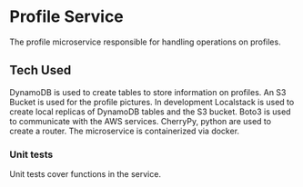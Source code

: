 # Profile Service
The profile microservice responsible for handling operations on profiles.

## Tech Used
DynamoDB is used to create tables to store information on profiles. An S3 Bucket is used for the profile pictures. In development Localstack is used to create local replicas of DynamoDB tables and the S3 bucket. Boto3 is used to communicate with the AWS services. CherryPy, python are used to create a router. The microservice is containerized via docker.

### Unit tests
Unit tests cover functions in the service.
